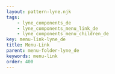 ```yaml
---
layout: pattern-lyne.njk
tags: 
    - lyne_components_de
    - lyne_components_menu_link_de
    - lyne_components_menu_children_de
key: menu-link-lyne_de
title: Menu-Link
parent: menu-folder-lyne_de
keywords: menu-link
order: 400
---
```

